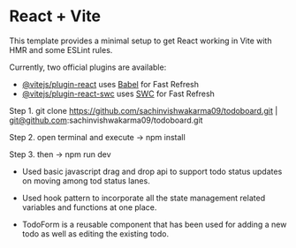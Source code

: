 # React + Vite

This template provides a minimal setup to get React working in Vite with HMR and some ESLint rules.

Currently, two official plugins are available:

- [@vitejs/plugin-react](https://github.com/vitejs/vite-plugin-react/blob/main/packages/plugin-react/README.md) uses [Babel](https://babeljs.io/) for Fast Refresh
- [@vitejs/plugin-react-swc](https://github.com/vitejs/vite-plugin-react-swc) uses [SWC](https://swc.rs/) for Fast Refresh


<!-- project setup -->
Step 1. git clone https://github.com/sachinvishwakarma09/todoboard.git | git@github.com:sachinvishwakarma09/todoboard.git

Step 2. open terminal and execute -> npm install

Step 3. then -> npm run dev 

<!-- brief about project -->

- Used basic javascript drag and drop api to support todo status updates on moving among tod status lanes.

- Used hook pattern to incorporate all the state management related variables and functions at one place.

- TodoForm is a reusable component that has been used for adding a new todo as well as editing the existing todo.
